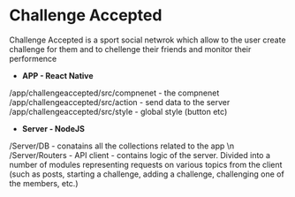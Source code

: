 # Challenge Accepted
Challenge Accepted is a sport social netwrok which allow to the user create challenge for them
and to chellenge their friends and monitor their performence


+ **APP - React Native**

/app/challengeaccepted/src/compnenet - the compnenet
/app/challengeaccepted/src/action - send data to the server
/app/challengeaccepted/src/style - global style (button etc)

+ **Server - NodeJS**

/Server/DB - conatains all the collections related to the app \n
/Server/Routers - API client -  contains logic of the server. Divided into a number of modules representing requests on various topics from the client (such as posts, starting a challenge, adding a challenge, challenging one of the members, etc.)
